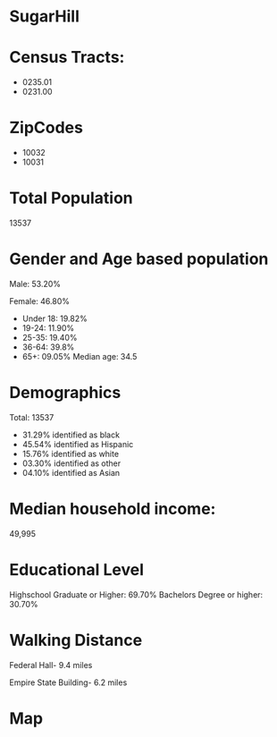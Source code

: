 # SugarHill
# Census Tracts: 

- 0235.01
- 0231.00

# ZipCodes

- 10032
- 10031

# Total Population

13537

# Gender and Age based population

Male: 53.20%

Female: 46.80%
- Under 18: 19.82%
- 19-24: 11.90%
- 25-35: 19.40%
- 36-64: 39.8%
- 65+: 09.05%
Median age: 34.5

# Demographics

Total: 13537
- 31.29% identified as black
- 45.54% identified as Hispanic
- 15.76% identified as white
- 03.30% identified as other
- 04.10% identified as Asian 

# Median household income: 
49,995

# Educational Level

Highschool Graduate or Higher: 69.70%
Bachelors Degree or higher: 30.70%

# Walking Distance
Federal Hall- 9.4 miles 

Empire State Building- 6.2 miles

# Map 
<script src="https://gist.github.com/COrobinsky/1ccc997c22366f280804be6e5d90dcd6.js"></script>
